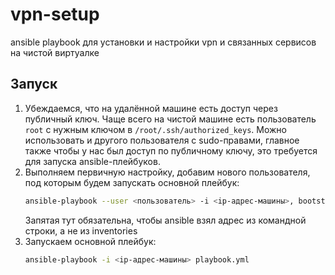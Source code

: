 # vpn-setup
ansible playbook для установки и настройки vpn и связанных сервисов на чистой виртуалке

## Запуск
1. Убеждаемся, что на удалённой машине есть доступ через публичный ключ. Чаще всего на чистой машине есть пользователь `root` с нужным ключом в `/root/.ssh/authorized_keys`. 
   Можно использовать и другого пользователя с sudo-правами, главное также чтобы у нас был доступ по публичному ключу, это требуется для запуска ansible-плейбуков.
2. Выполняем первичную настройку, добавим нового пользователя, под которым будем запускать основной плейбук:
   ```bash
   ansible-playbook --user <пользователь> -i <ip-адрес-машины>, bootstrap.yml
   ```
   Запятая тут обязательна, чтобы ansible взял адрес из командной строки, а не из inventories
3. Запускаем основной плейбук:
   ```bash
   ansible-playbook -i <ip-адрес-машины> playbook.yml
   ```